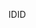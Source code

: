  <span data-ttu-id="1670f-101">ID</span><span class="sxs-lookup"><span data-stu-id="1670f-101">ID</span></span> 